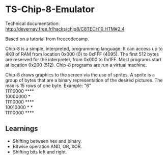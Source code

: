 # TS-Chip-8-Emulator
Technical documentation: http://devernay.free.fr/hacks/chip8/C8TECH10.HTM#2.4

Based on a tutorial from freecodecamp.

Chip-8 is a simple, interpreted, programming language. It can access up to 4KB of RAM from location 0x000 (0) to 0xFFF (4095). The first 512 bytes are reserved for the interpreter, from 0x000 to 0x1FF. Most programs start at location 0x200 (512). 
Chip-8 programs are run a virtual machine.

Chip-8 draws graphics to the screen via the use of sprites. A sprite is a group of bytes that are a binary representation of the desired pictures.
The max is 15 rows of one byte.
Example: "6" <br/>
11110000    **** <br/>
10000000    *    <br/>
11110000    **** <br/>
10010000    *  * <br/>
11110000    **** <br/>

## Learnings
- Shifting between hex and binary.
- Bitwise operation AND, OR, XOR.
- Shifting bits left and right.
